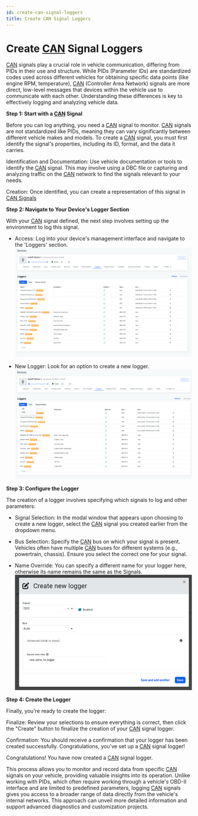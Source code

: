 ```yaml
---
id: create-can-signal-loggers
title: Create CAN Signal Loggers
---
```


# Create [CAN](https://www.autopi.io/hardware/autopi-canfd-pro) Signal Loggers

[CAN](https://www.autopi.io/hardware/autopi-canfd-pro) signals play a crucial role in vehicle communication, differing from PIDs in their use and structure. While PIDs (Parameter IDs) are standardized codes used across different vehicles for obtaining specific data points (like engine RPM, temperature), [CAN](https://www.autopi.io/hardware/autopi-canfd-pro) (Controller Area Network) signals are more direct, low-level messages that devices within the vehicle use to communicate with each other. Understanding these differences is key to effectively logging and analyzing vehicle data.

**Step 1: Start with a [CAN](https://www.autopi.io/hardware/autopi-canfd-pro) Signal**

Before you can log anything, you need a [CAN](https://www.autopi.io/hardware/autopi-canfd-pro) signal to monitor. [CAN](https://www.autopi.io/hardware/autopi-canfd-pro) signals are not standardized like PIDs, meaning they can vary significantly between different vehicle makes and models. To create a [CAN](https://www.autopi.io/hardware/autopi-canfd-pro) signal, you must first identify the signal's properties, including its ID, format, and the data it carries.

Identification and Documentation: Use vehicle documentation or tools to identify the [CAN](https://www.autopi.io/hardware/autopi-canfd-pro) signal. This may involve using a DBC file or capturing and analyzing traffic on the [CAN](https://www.autopi.io/hardware/autopi-canfd-pro) network to find the signals relevant to your needs.

Creation: Once identified, you can create a representation of this signal in [CAN Signals](/cloud/obd-ii/index.md/#can-messages-and-can-signals)


**Step 2: Navigate to Your Device's Logger Section**

With your [CAN](https://www.autopi.io/hardware/autopi-canfd-pro) signal defined, the next step involves setting up the environment to log this signal.
- Access: Log into your device's management interface and navigate to the 'Loggers' section.
![Loggers overview](/img/cloud/obd_ii/create_can_signal_loggers/logger_overview.png)

  
- New Logger: Look for an option to create a new logger.
![Logger overview create](/img/cloud/obd_ii/create_can_signal_loggers/logger_overview_create.png)


**Step 3: Configure the Logger**

The creation of a logger involves specifying which signals to log and other parameters:

- Signal Selection: In the modal window that appears upon choosing to create a new logger, select the [CAN](https://www.autopi.io/hardware/autopi-canfd-pro) signal you created earlier from the dropdown menu.

- Bus Selection: Specify the [CAN](https://www.autopi.io/hardware/autopi-canfd-pro) bus on which your signal is present. Vehicles often have multiple [CAN](https://www.autopi.io/hardware/autopi-canfd-pro) buses for different systems (e.g., powertrain, chassis). Ensure you select the correct one for your signal.

- Name Override: You can specify a different name for your logger here, otherwise its name remains the same as the Signals.
![Create logger](/img/cloud/obd_ii/create_can_signal_loggers/create_logger.png)


**Step 4: Create the Logger**

Finally, you're ready to create the logger:

Finalize: Review your selections to ensure everything is correct, then click the "Create" button to finalize the creation of your [CAN](https://www.autopi.io/hardware/autopi-canfd-pro) signal logger.

Confirmation: You should receive a confirmation that your logger has been created successfully. Congratulations, you've set up a [CAN](https://www.autopi.io/hardware/autopi-canfd-pro) signal logger!

Congratulations! You have now created a [CAN](https://www.autopi.io/hardware/autopi-canfd-pro) signal logger.

This process allows you to monitor and record data from specific [CAN](https://www.autopi.io/hardware/autopi-canfd-pro) signals on your vehicle, providing valuable insights into its operation. Unlike working with PIDs, which often require working through a vehicle's OBD-II interface and are limited to predefined parameters, logging [CAN](https://www.autopi.io/hardware/autopi-canfd-pro) signals gives you access to a broader range of data directly from the vehicle's internal networks. This approach can unveil more detailed information and support advanced diagnostics and customization projects.
